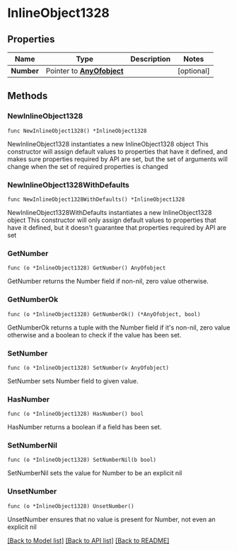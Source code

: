 # InlineObject1328

## Properties

Name | Type | Description | Notes
------------ | ------------- | ------------- | -------------
**Number** | Pointer to [**AnyOfobject**](anyOf&lt;object&gt;.md) |  | [optional] 

## Methods

### NewInlineObject1328

`func NewInlineObject1328() *InlineObject1328`

NewInlineObject1328 instantiates a new InlineObject1328 object
This constructor will assign default values to properties that have it defined,
and makes sure properties required by API are set, but the set of arguments
will change when the set of required properties is changed

### NewInlineObject1328WithDefaults

`func NewInlineObject1328WithDefaults() *InlineObject1328`

NewInlineObject1328WithDefaults instantiates a new InlineObject1328 object
This constructor will only assign default values to properties that have it defined,
but it doesn't guarantee that properties required by API are set

### GetNumber

`func (o *InlineObject1328) GetNumber() AnyOfobject`

GetNumber returns the Number field if non-nil, zero value otherwise.

### GetNumberOk

`func (o *InlineObject1328) GetNumberOk() (*AnyOfobject, bool)`

GetNumberOk returns a tuple with the Number field if it's non-nil, zero value otherwise
and a boolean to check if the value has been set.

### SetNumber

`func (o *InlineObject1328) SetNumber(v AnyOfobject)`

SetNumber sets Number field to given value.

### HasNumber

`func (o *InlineObject1328) HasNumber() bool`

HasNumber returns a boolean if a field has been set.

### SetNumberNil

`func (o *InlineObject1328) SetNumberNil(b bool)`

 SetNumberNil sets the value for Number to be an explicit nil

### UnsetNumber
`func (o *InlineObject1328) UnsetNumber()`

UnsetNumber ensures that no value is present for Number, not even an explicit nil

[[Back to Model list]](../README.md#documentation-for-models) [[Back to API list]](../README.md#documentation-for-api-endpoints) [[Back to README]](../README.md)


